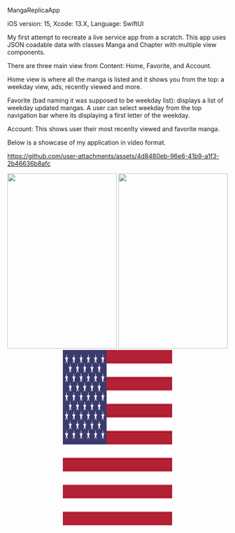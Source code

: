 MangaReplicaApp

iOS version: 15,
Xcode: 13.X,
Language: SwiftUI

My first attempt to recreate a live service app from a scratch. 
This app uses JSON coadable data with classes Manga and Chapter with multiple view components.

There are three main view from Content: Home, Favorite, and Account.

Home view is where all the manga is listed and it shows you from the top: a weekday view, ads, recently viewed and more.

Favorite (bad naming it was supposed to be weekday list): displays a list of weekday updated mangas. A user can select weekday from the top navigation bar where its displaying a first letter of the weekday.

Account: This shows user their most recenlty viewed and favorite manga.


Below is a showcase of my application in video format.

https://github.com/user-attachments/assets/4d8480eb-96e6-41b9-a1f3-2b46636b8afc

<p align="center">
  <img width="250" height="400" src="https://picsum.photos/460/300">
  <img width="250" height="400" src="https://picsum.photos/460/300">
  <img width="250" height="400" src="https://github.com/dragoonreign/MangaAppReplica_iOS15/blob/main/App/Assets.xcassets/US.imageset/US%402x.png?raw=true">
</p>
